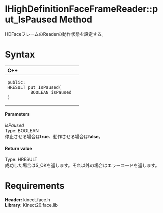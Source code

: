 IHighDefinitionFaceFrameReader::put\_IsPaused Method  
======================================  

HDFaceフレームのReaderの動作状態を設定する。 <span id="syntaxSection"></span>

Syntax  
======  

<table>
<colgroup>
<col width="100%" />
</colgroup>
<thead>
<tr class="header">
<th align="left">C++</th>
</tr>
</thead>
<tbody>
<tr class="odd">
<td align="left"><pre><code>public:  
HRESULT put_IsPaused(  
         BOOLEAN isPaused  
)</code></pre></td>
</tr>
</tbody>
</table>

<span id="ID4EG"></span>
#### Parameters  

*isPaused*    
Type: BOOLEAN  
停止させる場合は**true**、動作させる場合は**false**。  

<span id="ID4EP"></span>
#### Return value  

Type: HRESULT  
成功した場合はS\_OKを返します。それ以外の場合はエラーコードを返します。  

<span id="requirements"></span>

Requirements  
============  

**Header:** kinect.face.h  
**Library:** Kinect20.face.lib  



<!--Please do not edit the data in the comment block below.-->
<!--
TOCTitle : put_IsPaused Method
RLTitle : IHighDefinitionFaceFrameReader::put_IsPaused Method
KeywordK : put_IsPaused method
KeywordK : IHighDefinitionFaceFrameReader::put_IsPaused method
KeywordF : IHighDefinitionFaceFrameReader::put_IsPaused
KeywordF : put_IsPaused
KeywordF : Microsoft.Kinect.face.IHighDefinitionFaceFrameReader.put_IsPaused(BOOLEAN)
KeywordA : M:Microsoft.Kinect.face.IHighDefinitionFaceFrameReader.put_IsPaused(BOOLEAN)
AssetID : M:Microsoft.Kinect.face.IHighDefinitionFaceFrameReader.put_IsPaused(BOOLEAN)
Locale : en-us
CommunityContent : 1
APIType : Managed
APILocation : 
APIName : Microsoft.Kinect.face.IHighDefinitionFaceFrameReader::put_IsPaused
TargetOS : Windows
TopicType : kbSyntax
DevLang : C++
DocSet : K4Wv2
ProjType : K4Wv2Proj
Technology : Kinect for Windows
Product : Kinect for Windows SDK v2
productversion : 20
-->
